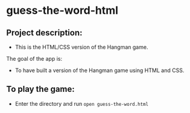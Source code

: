 # guess-the-word-html

## Project description:

* This is the HTML/CSS version of the Hangman game.

The goal of the app is:

* To have built a version of the Hangman game using HTML and CSS.

## To play the game:

* Enter the directory and run ```open guess-the-word.html```
